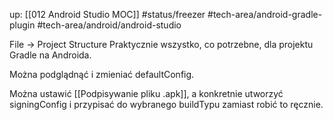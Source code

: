 up: [[012 Android Studio MOC]]
#status/freezer 
#tech-area/android-gradle-plugin  #tech-area/android/android-studio 

File -> Project Structure
Praktycznie wszystko, co potrzebne, dla projektu Gradle na Androida.

Można podglądnąć i zmieniać defaultConfig.

Można ustawić [[Podpisywanie pliku .apk]], a konkretnie utworzyć signingConfig i przypisać do wybranego buildTypu zamiast robić to ręcznie.